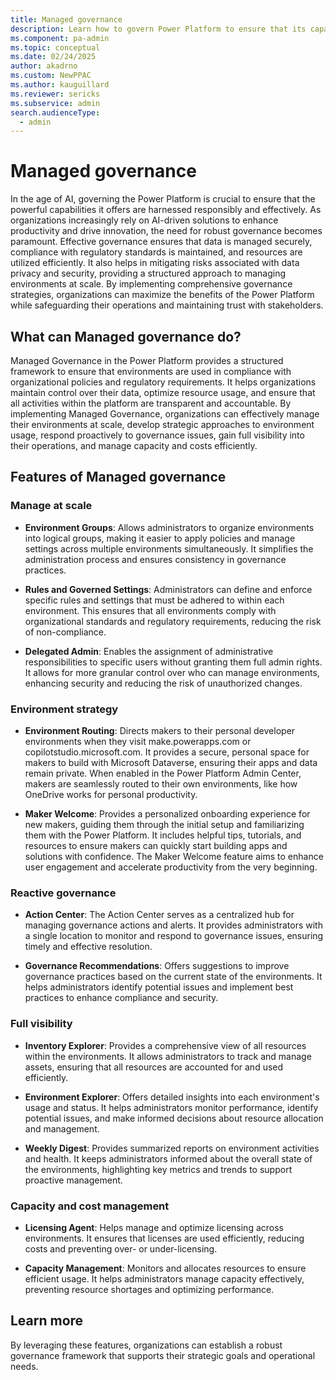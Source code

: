 ```yaml
---
title: Managed governance
description: Learn how to govern Power Platform to ensure that its capabilities are harnessed responsibly and effectively.
ms.component: pa-admin
ms.topic: conceptual
ms.date: 02/24/2025
author: akadrno
ms.custom: NewPPAC
ms.author: kauguillard 
ms.reviewer: sericks
ms.subservice: admin
search.audienceType: 
  - admin
---
```


# Managed governance

In the age of AI, governing the Power Platform is crucial to ensure that the powerful capabilities it offers are harnessed responsibly and effectively. As organizations increasingly rely on AI-driven solutions to enhance productivity and drive innovation, the need for robust governance becomes paramount. Effective governance ensures that data is managed securely, compliance with regulatory standards is maintained, and resources are utilized efficiently. It also helps in mitigating risks associated with data privacy and security, providing a structured approach to managing environments at scale. By implementing comprehensive governance strategies, organizations can maximize the benefits of the Power Platform while safeguarding their operations and maintaining trust with stakeholders. 

## What can Managed governance do?

Managed Governance in the Power Platform provides a structured framework to ensure that environments are used in compliance with organizational policies and regulatory requirements. It helps organizations maintain control over their data, optimize resource usage, and ensure that all activities within the platform are transparent and accountable. By implementing Managed Governance, organizations can effectively manage their environments at scale, develop strategic approaches to environment usage, respond proactively to governance issues, gain full visibility into their operations, and manage capacity and costs efficiently. 

## Features of Managed governance

### Manage at scale

- **Environment Groups**: Allows administrators to organize environments into logical groups, making it easier to apply policies and manage settings across multiple environments simultaneously. It simplifies the administration process and ensures consistency in governance practices. 

- **Rules and Governed Settings**: Administrators can define and enforce specific rules and settings that must be adhered to within each environment. This ensures that all environments comply with organizational standards and regulatory requirements, reducing the risk of non-compliance. 

- **Delegated Admin**: Enables the assignment of administrative responsibilities to specific users without granting them full admin rights. It allows for more granular control over who can manage environments, enhancing security and reducing the risk of unauthorized changes. 

### Environment strategy

- **Environment Routing**: Directs makers to their personal developer environments when they visit make.powerapps.com or copilotstudio.microsoft.com. It provides a secure, personal space for makers to build with Microsoft Dataverse, ensuring their apps and data remain private. When enabled in the Power Platform Admin Center, makers are seamlessly routed to their own environments, like how OneDrive works for personal productivity. 

- **Maker Welcome**: Provides a personalized onboarding experience for new makers, guiding them through the initial setup and familiarizing them with the Power Platform. It includes helpful tips, tutorials, and resources to ensure makers can quickly start building apps and solutions with confidence. The Maker Welcome feature aims to enhance user engagement and accelerate productivity from the very beginning.

### Reactive governance

- **Action Center**: The Action Center serves as a centralized hub for managing governance actions and alerts. It provides administrators with a single location to monitor and respond to governance issues, ensuring timely and effective resolution. 

- **Governance Recommendations**: Offers suggestions to improve governance practices based on the current state of the environments. It helps administrators identify potential issues and implement best practices to enhance compliance and security.

### Full visibility

- **Inventory Explorer**: Provides a comprehensive view of all resources within the environments. It allows administrators to track and manage assets, ensuring that all resources are accounted for and used efficiently. 

- **Environment Explorer**: Offers detailed insights into each environment's usage and status. It helps administrators monitor performance, identify potential issues, and make informed decisions about resource allocation and management. 

- **Weekly Digest**: Provides summarized reports on environment activities and health. It keeps administrators informed about the overall state of the environments, highlighting key metrics and trends to support proactive management.

### Capacity and cost management

- **Licensing Agent**: Helps manage and optimize licensing across environments. It ensures that licenses are used efficiently, reducing costs and preventing over- or under-licensing. 

- **Capacity Management**: Monitors and allocates resources to ensure efficient usage. It helps administrators manage capacity effectively, preventing resource shortages and optimizing performance.

## Learn more
By leveraging these features, organizations can establish a robust governance framework that supports their strategic goals and operational needs.




